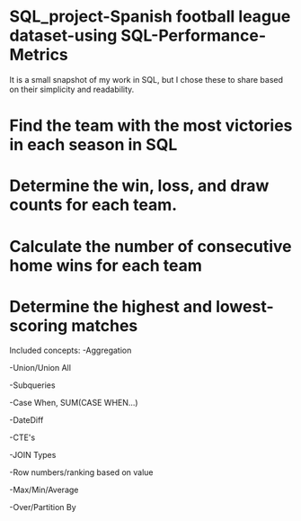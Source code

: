 # SQL_project-Spanish football league dataset-using SQL-Performance-Metrics

It is a small snapshot of my work in SQL, but I chose these to share based on their simplicity and readability.

# Find the team with the most victories in each season in SQL 
# Determine the win, loss, and draw counts for each team.
# Calculate the number of consecutive home wins for each team
# Determine the highest and lowest-scoring matches



Included concepts: -Aggregation

-Union/Union All

-Subqueries

-Case When, SUM(CASE WHEN...)

-DateDiff

-CTE's

-JOIN Types

-Row numbers/ranking based on value

-Max/Min/Average

-Over/Partition By

